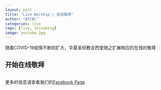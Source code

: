 ```yaml
---
layout: post
title: "Live Worship | 在线敬拜"
author: "WTCBC"
categories: live
tags: [live, streaming]
image: youtube.jpg
---
```


随着COVID-19疫情不断的扩大，华夏圣经教会西堂随之扩展相应的在线的敬拜

## 开始在线敬拜

<iframe src="https://www.facebook.com/plugins/video.php?href=https%3A%2F%2Fwww.facebook.com%2Fwestcbc%2Fvideos%2F642569016560992%2F&width=0" width="0" height="0" style="border:none;overflow:hidden" scrolling="no" frameborder="0" allowTransparency="true" allowFullScreen="true"></iframe>

更多的信息请查看我们的[Facebook Page](https://www.facebook.com/westcbc)